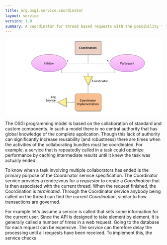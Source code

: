 ```yaml
---
title: org.osgi.service.coordinator
layout: service
version: 1.0
summary: A coordinator for thread based requests with the possibility to get a callback at the end of a request. 
---
```


![Coordinator Collaboration Diagram](/img/services/org.osgi.service.coordinator.overview.png)

The OSGi programming model is based on the collaboration of standard and custom components. In such a model there is no central authority that has global knowledge of the complete application. Though this lack of authority can significantly increase reusability (and robustness) there are times when the activities of the collaborating bundles must be coordinated. For example, a service that is repeatedly called in a task could optimize performance by caching intermediate results until it knew the task was actually ended.

To know when a task involving multiple collaborators has ended is the primary purpose of the Coordinator service specification. The Coordinator service provides a rendezvous for a _requestor_ to create a _Coordination_ that is then associated with the current thread. When the request finished, the Coordination is _terminated_. Through the Coordinator service anybody being called on the thread can find the _current Coordination_, similar to how transactions are governed.

For example let's assume a service is called that sets some information for the current user. Since the API is designed to take element by element, it is generally called a number of times in a web request. Going to the database for each request can be expensive. The service can therefore delay the processing until all requests have been received. To implement this, the service checks 